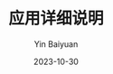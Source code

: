 ---
title: 应用详细说明
index: true
order: 4
author: Yin Baiyuan
date: 2023-10-30
icon: book
category:
  - 使用指南
---